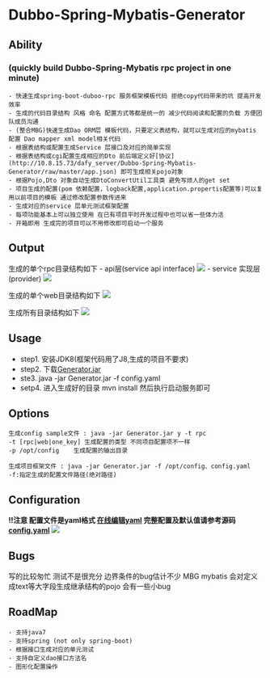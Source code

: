 # Dubbo-Spring-Mybatis-Generator

## Ability
### (quickly build Dubbo-Spring-Mybatis rpc project in one minute)
    - 快速生成spring-boot-duboo-rpc 服务框架模板代码 拒绝copy代码带来的坑 提高开发效率
    - 生成的代码目录结构 风格 命名 配置方式等都是统一的 减少代码阅读和配置的负载 方便团队成员沟通
    - (整合MBG)快速生成Dao ORM层 模板代码，只要定义表结构，就可以生成对应的mybatis 配置 Dao mapper xml model相关代码
    - 根据表结构或配置生成Service 层接口及对应的简单实现
    - 根据表结构或cgi配置生成相应的Dto 前后端定义好[协议](http://10.8.15.73/dafy_server/Dubbo-Spring-Mybatis-Generator/raw/master/app.json) 即可生成相关pojo对象
    - 根据Pojo,Dto 对象自动生成DtoConvertUtil工具类 避免写烦人的get set
    - 项目生成的配置(pom 依赖配置，logback配置,application.propertis配置等)可以复用以前项目的模板 通过修改配置参数传进来
    - 生成对应的service 层单元测试框架配置
    - 每项功能基本上可以独立使用 在已有项目平时开发过程中也可以省一些体力活
    - 开箱即用 生成完的项目可以不用修改即可启动一个服务
## Output

生成的单个rpc目录结构如下
    - api层(service api interface)
    ![](http://olvjmlrso.bkt.clouddn.com/api.png)
    - service 实现层(provider)
    ![](http://olvjmlrso.bkt.clouddn.com/provider.png)

生成的单个web目录结构如下
![](http://olvjmlrso.bkt.clouddn.com/web.png)

生成所有目录结构如下
![](http://olvjmlrso.bkt.clouddn.com/all.png)

## Usage
- step1. 安装JDK8(框架代码用了J8,生成的项目不要求)
- step2. 下载[Generator.jar](http://10.8.15.73/dafy_server/Dubbo-Spring-Mybatis-Generator/raw/master/out/Generator.jar)
- ste3. java -jar Generator.jar -f config.yaml
- setp4.  进入生成好的目录 mvn install 然后执行启动服务即可

## Options
    生成config sample文件 : java -jar Generator.jar y -t rpc
    -t [rpc|web|one_key] 生成配置的类型 不同项目配置项不一样
    -p /opt/config    生成配置的输出目录

    生成项目框架文件 : java -jar Generator.jar -f /opt/config、config.yaml
    -f:指定生成的配置文件路径(绝对路径)

## Configuration
**!!注意 配置文件是yaml格式  [在线编辑yaml](http://codebeautify.org/yaml-validator)  完整配置及默认值请参考源码 [config.yaml](http://10.8.15.73/dafy_server/Dubbo-Spring-Mybatis-Generator/raw/master/src/main/resources/template/all_config.yaml)**
![](http://olvjmlrso.bkt.clouddn.com/config.png)
## Bugs
   写的比较匆忙 测试不是很充分 边界条件的bug估计不少
   MBG mybatis 会对定义成text等大字段生成继承结构的pojo 会有一些小bug

## RoadMap
    - 支持java7
    - 支持spring (not only spring-boot)
    - 根据接口生成对应的单元测试
    - 支持自定义dao接口方法名
    - 图形化配置操作



